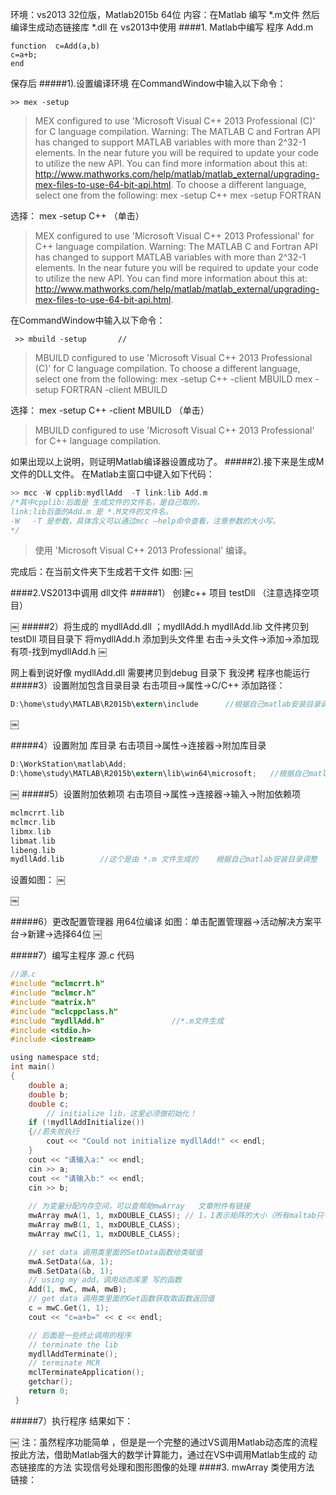 环境：vs2013 32位版，Matlab2015b 64位
内容：在Matlab 编写 *.m文件 然后编译生成动态链接库 *.dll 在 vs2013中使用
####1. Matlab中编写 程序 Add.m
```
function  c=Add(a,b)
c=a+b;
end
```
保存后
#####1).设置编译环境
 在CommandWindow中输入以下命令：
```
>> mex -setup
```
>MEX configured to use 'Microsoft Visual C++ 2013 Professional (C)' for C language compilation.
Warning: The MATLAB C and Fortran API has changed to support MATLAB
	 variables with more than 2^32-1 elements. In the near future
	 you will be required to update your code to utilize the
	 new API. You can find more information about this at:
	 http://www.mathworks.com/help/matlab/matlab_external/upgrading-mex-files-to-use-64-bit-api.html.
To choose a different language, select one from the following:
 mex -setup C++ 
 mex -setup FORTRAN

选择： mex -setup C++ （单击）
>MEX configured to use 'Microsoft Visual C++ 2013 Professional' for C++ language compilation.
Warning: The MATLAB C and Fortran API has changed to support MATLAB
	 variables with more than 2^32-1 elements. In the near future
	 you will be required to update your code to utilize the
	 new API. You can find more information about this at:
	 http://www.mathworks.com/help/matlab/matlab_external/upgrading-mex-files-to-use-64-bit-api.html.
	 
	 
 在CommandWindow中输入以下命令：

```
 >> mbuild -setup       //
```
 >MBUILD configured to use 'Microsoft Visual C++ 2013 Professional (C)' for C language compilation.
To choose a different language, select one from the following:
 mex -setup C++ -client MBUILD 
 mex -setup FORTRAN -client MBUILD
 
 
选择：  mex -setup C++ -client MBUILD  （单击）

>MBUILD configured to use 'Microsoft Visual C++ 2013 Professional' for C++ language compilation.

如果出现以上说明，则证明Matlab编译器设置成功了。
#####2).接下来是生成M文件的DLL文件。
在Matlab主窗口中键入如下代码：
```c
>> mcc -W cpplib:mydllAdd  -T link:lib Add.m
/*其中cpplib:后面是 生成文件的文件名，是自己取的，
link:lib后面的Add.m 是 *.M文件的文件名。 
-W   -T 是参数，具体含义可以通过mcc –help命令查看，注意参数的大小写。
*/
```
>使用 'Microsoft Visual C++ 2013 Professional' 编译。 

完成后：在当前文件夹下生成若干文件 
如图: 
￼

####2.VS2013中调用 dll文件
#####1） 创建c++ 项目   testDll （注意选择空项目）

￼
#####2）将生成的 mydllAdd.dll ；mydllAdd.h  mydllAdd.lib 文件拷贝到 testDll 项目目录下
将mydllAdd.h 添加到头文件里
右击->头文件->添加->添加现有项-找到mydllAdd.h 
￼

网上看到说好像 mydllAdd.dll 需要拷贝到debug 目录下 我没拷  程序也能运行
#####3）设置附加包含目录目录
右击项目->属性->C/C++ 添加路径：
```c
D:\home\study\MATLAB\R2015b\extern\include      //根据自己matlab安装目录调整
```
￼

#####4）设置附加 库目录
右击项目->属性->连接器->附加库目录
```c
D:\WorkStation\matlab\Add;
D:\home\study\MATLAB\R2015b\extern\lib\win64\microsoft;   //根据自己matlab安装目录调整
```

￼
#####5）设置附加依赖项
右击项目->属性->连接器->输入->附加依赖项
```c
mclmcrrt.lib
mclmcr.lib
libmx.lib
libmat.lib
libeng.lib
mydllAdd.lib        //这个是由 *.m 文件生成的    根据自己matlab安装目录调整
```
设置如图：
￼

￼


#####6）更改配置管理器  用64位编译
如图：单击配置管理器->活动解决方案平台->新建->选择64位
￼

#####7）编写主程序 源.c 代码


```c    
//源.c
#include "mclmcrrt.h"
#include "mclmcr.h"
#include "matrix.h"
#include "mclcppclass.h"
#include "mydllAdd.h"               //*.m文件生成
#include <stdio.h>   
#include <iostream>   

using namespace std;
int main()
{
	double a;
	double b;
	double c;
		// initialize lib，这里必须做初始化！   
	if (!mydllAddInitialize())
	{//若失败执行
		cout << "Could not initialize mydllAdd!" << endl;
	}
	cout << "请输入a:" << endl;
	cin >> a;
	cout << "请输入b:" << endl;
	cin >> b;
	
	// 为变量分配内存空间，可以查帮助mwArray   文章附件有链接
	mwArray mwA(1, 1, mxDOUBLE_CLASS); // 1，1表示矩阵的大小（所有maltab只有一种变量，就是矩阵，为了和Cpp变量接轨，设置成1*1的矩阵，mxDOUBLE_CLASS表示变量的精度）   
	mwArray mwB(1, 1, mxDOUBLE_CLASS);
	mwArray mwC(1, 1, mxDOUBLE_CLASS);

	// set data 调用类里面的SetData函数给类赋值   
	mwA.SetData(&a, 1);
	mwB.SetData(&b, 1);
	// using my add，调用动态库里 写的函数   
	Add(1, mwC, mwA, mwB);
	// get data 调用类里面的Get函数获取取函数返回值   
	c = mwC.Get(1, 1);
	cout << "c=a+b=" << c << endl;

	// 后面是一些终止调用的程序   
	// terminate the lib   
	mydllAddTerminate();
	// terminate MCR   
	mclTerminateApplication();
	getchar();
	return 0;
 }
 ```
 #####7）执行程序 结果如下：
 
￼
注：虽然程序功能简单 ，但是是一个完整的通过VS调用Matlab动态库的流程
按此方法，借助Matlab强大的数学计算能力，通过在VS中调用Matlab生成的 动态链接库的方法 实现信号处理和图形图像的处理
####3. mwArray 类使用方法
链接：
